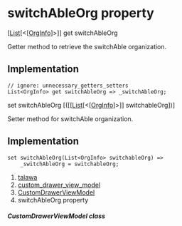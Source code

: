 
<div>

# switchAbleOrg property

</div>



[[List](https://api.flutter.dev/flutter/dart-core/List-class.html)[\<[[OrgInfo](../../models_organization_org_info/OrgInfo-class.md)]\>]]
get switchAbleOrg



Getter method to retrieve the switchAble organization.



## Implementation

``` language-dart
// ignore: unnecessary_getters_setters
List<OrgInfo> get switchAbleOrg => _switchAbleOrg;
```





set switchAbleOrg
[([[[List](https://api.flutter.dev/flutter/dart-core/List-class.md)[\<[[OrgInfo](../../models_organization_org_info/OrgInfo-class.md)]\>]]
switchableOrg])]



Setter method for switchAble organization.



## Implementation

``` language-dart
set switchAbleOrg(List<OrgInfo> switchableOrg) =>
    _switchAbleOrg = switchableOrg;
```








1.  [talawa](../../index.md)
2.  [custom_drawer_view_model](../../view_model_widgets_view_models_custom_drawer_view_model/)
3.  [CustomDrawerViewModel](../../view_model_widgets_view_models_custom_drawer_view_model/CustomDrawerViewModel-class.md)
4.  switchAbleOrg property

##### CustomDrawerViewModel class







